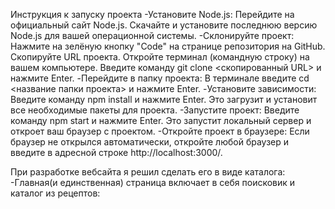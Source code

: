 Инструкция к запуску проекта
-Установите Node.js:
Перейдите на официальный сайт Node.js.
Скачайте и установите последнюю версию Node.js для вашей операционной системы.
-Склонируйте проект:
Нажмите на зелёную кнопку "Code" на странице репозитория на GitHub.
Скопируйте URL проекта.
Откройте терминал (командную строку) на вашем компьютере.
Введите команду git clone <скопированный URL> и нажмите Enter.
-Перейдите в папку проекта:
В терминале введите cd <название папки проекта> и нажмите Enter.
-Установите зависимости:
Введите команду npm install и нажмите Enter. Это загрузит и установит все необходимые пакеты для проекта.
-Запустите проект:
Введите команду npm start и нажмите Enter.
Это запустит локальный сервер и откроет ваш браузер с проектом.
-Откройте проект в браузере:
Если браузер не открылся автоматически, откройте любой браузер и введите в адресной строке http://localhost:3000/.

При разработке вебсайта я решил сделать его в виде каталога:
-Главная(и единственная) страница включает в себя поисковик и каталог из рецептов:

